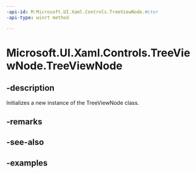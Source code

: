 ```yaml
---
-api-id: M:Microsoft.UI.Xaml.Controls.TreeViewNode.#ctor
-api-type: winrt method

---
```

<!-- Method syntax.
public TreeViewNode.TreeViewNode()
-->

# Microsoft.UI.Xaml.Controls.TreeViewNode.TreeViewNode


## -description

Initializes a new instance of the TreeViewNode class.


## -remarks


## -see-also


## -examples


